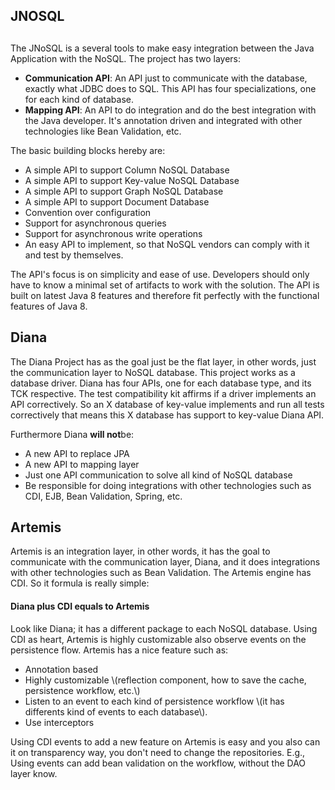 ## JNOSQL

## 

The JNoSQL is a several tools to make easy integration between the Java Application with the NoSQL. The project has two layers:

* **Communication API**: An API just to communicate with the database, exactly what JDBC does to SQL. This API has four specializations, one for each kind of database.
* **Mapping API**: An API to do integration and do the best integration with the Java developer. It's annotation driven and integrated with other technologies like Bean Validation, etc. 

The basic building blocks hereby are:

* A simple API to support Column NoSQL Database
* A simple API to support Key-value NoSQL Database
* A simple API to support Graph NoSQL Database
* A simple API to support Document Database
* Convention over configuration
* Support for asynchronous queries
* Support for asynchronous write operations
* An easy API to implement, so that NoSQL vendors can comply with it and test by themselves.

The API's focus is on simplicity and ease of use. Developers should only have to know a minimal set of artifacts to work with the solution. The API is built on latest Java 8 features and therefore fit perfectly with the functional features of Java 8.

## Diana

The Diana Project has as the goal just be the flat layer, in other words, just the communication layer to NoSQL database. This project works as a database driver. Diana has four APIs, one for each database type, and its TCK respective. The test compatibility kit affirms if a driver implements an API correctively. So an X database of key-value implements and run all tests correctively that means this X database has support to key-value Diana API.


Furthermore Diana **will not**be:

* A new API to replace JPA
* A new API to mapping layer
* Just one API communication to solve all kind of NoSQL database
* Be responsible for doing integrations with other technologies such as CDI, EJB, Bean Validation, Spring, etc.

## Artemis


Artemis is an integration layer, in other words, it has the goal to communicate with the communication layer, Diana, and it does integrations with other technologies such as Bean Validation. The Artemis engine has CDI. So it formula is really simple:

#### Diana plus CDI equals to Artemis

Look like Diana; it has a different package to each NoSQL database. Using CDI as heart, Artemis is highly customizable also observe events on the persistence flow. Artemis has a nice feature such as:

* Annotation based
* Highly customizable \\(reflection component, how to save the cache, persistence workflow, etc.\\)
* Listen to an event to each kind of persistence workflow \\(it has differents kind of events to each database\\).
* Use interceptors

Using CDI events to add a new feature on Artemis is easy and you also can it on transparency way, you don't need to change the repositories. E.g., Using events can add bean validation on the workflow, without the DAO layer know.

